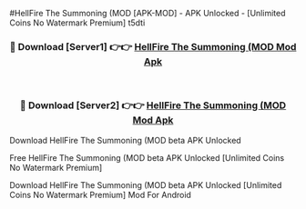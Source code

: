 #HellFire The Summoning (MOD [APK-MOD] - APK Unlocked - [Unlimited Coins No Watermark Premium] t5dti



<div align="center">

<h3>🔴 Download [Server1] 👉👉 <a href="https://momento.my/?title=HellFire_The_Summoning_(MOD">HellFire The Summoning (MOD Mod Apk</a></h3><br>

<h3>🔴 Download [Server2] 👉👉 <a href="https://momento.my/?title=HellFire_The_Summoning_(MOD">HellFire The Summoning (MOD Mod Apk</a></h3>
</div>



Download HellFire The Summoning (MOD beta APK Unlocked

Free HellFire The Summoning (MOD beta APK Unlocked [Unlimited Coins No Watermark Premium]

Download HellFire The Summoning (MOD beta APK Unlocked [Unlimited Coins No Watermark Premium] Mod For Android
